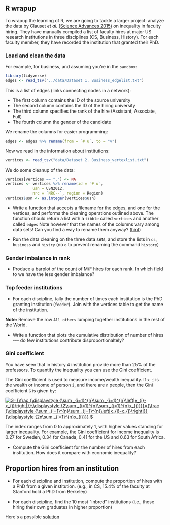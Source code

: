## R wrapup

To wrapup the learning of R, we are going to tackle a larger project: analyze the data by Clauset *et al.* ([Science Advances 2015](http://advances.sciencemag.org/content/1/1/e1400005)) on inequality in faculty hiring. They have manually compiled a list of faculty hires at major US research institutions in three disciplines (CS, Business, History). For each faculty member, they have recorded the institution that granted their PhD.

### Load and clean the data

For example, for business, and assuming you're in the `sandbox`:

```r
library(tidyverse)
edges <- read_tsv("../data/Dataset 1. Business_edgelist.txt")
```

This is a list of edges (links connecting nodes in a network):

- The first column contains the ID of the source university
- The second column contains the ID of the hiring university
- The third column specifies the rank of the hire (Assistant, Associate, Full)
- The fourth column the gender of the candidate

We rename the columns for easier programming:

```r
edges <- edges %>% rename(from = `# u`, to = "v")
```

Now we read in the information about institutions:

```r
vertices <- read_tsv("data/Dataset 2. Business_vertexlist.txt")
```

We do some cleanup of the data:

```r
vertices[vertices == "."] <- NA
vertices <- vertices %>% rename(id = `# u`, 
            usn = USN2012, 
            nrc = `NRC--`, region = Region)
vertices$usn <- as.integer(vertices$usn)
```

- Write a function that accepts a filename for the edges, and one for the vertices, and performs the cleaning operations outlined above. The function should return a list with a `tibble` called `vertices` and another called `edges` Note however that the names of the columns vary among data sets! Can you find a way to rename them anyway? ([hint](http://stackoverflow.com/questions/43578723/conditional-replacement-of-column-name-in-tibble-using-dplyr))

- Run the data cleaning on the three data sets, and store the lists in `cs`, `business` and `histry` (no `o` to prevent renaming the command `history`)

### Gender imbalance in rank

- Produce a barplot of the count of M/F hires for each rank. In which field to we have the less gender imbalance?

### Top feeder institutions

- For each discipline, tally the number of times each institution is the PhD granting institution (`feeder`). Join with the vertices table to get the name of the institution. 

**Note:** Remove the row `All others` lumping together institutions in the rest of the World.

- Write a function that plots the cumulative distribution of number of hires --- do few institutions contribute  disproportionaltely?

### Gini coefficient

You have seen that in history 4 institution provide more than 25% of the professors. To quantify the inequality you can use the Gini coefficient.

The Gini coefficient is used to measure income/wealth inequality. If `x_i` is the wealth or income of person `i`, and there are `n` people, then the Gini coefficient `G` is given by:

<a href="https://www.codecogs.com/eqnedit.php?latex=G={\frac&space;{\displaystyle&space;{\sum&space;_{i=1}^{n}\sum&space;_{j=1}^{n}\left|x_{i}-x_{j}\right|}}{\displaystyle&space;{2\sum&space;_{i=1}^{n}\sum&space;_{j=1}^{n}x_{j}}}}={\frac&space;{\displaystyle&space;{\sum&space;_{i=1}^{n}\sum&space;_{j=1}^{n}\left|x_{i}-x_{j}\right|}}{\displaystyle&space;{2n\sum&space;_{i=1}^{n}x_{i}}}}&space;$" target="_blank"><img src="https://latex.codecogs.com/gif.latex?G={\frac&space;{\displaystyle&space;{\sum&space;_{i=1}^{n}\sum&space;_{j=1}^{n}\left|x_{i}-x_{j}\right|}}{\displaystyle&space;{2\sum&space;_{i=1}^{n}\sum&space;_{j=1}^{n}x_{j}}}}={\frac&space;{\displaystyle&space;{\sum&space;_{i=1}^{n}\sum&space;_{j=1}^{n}\left|x_{i}-x_{j}\right|}}{\displaystyle&space;{2n\sum&space;_{i=1}^{n}x_{i}}}}&space;$" title="G={\frac {\displaystyle {\sum _{i=1}^{n}\sum _{j=1}^{n}\left|x_{i}-x_{j}\right|}}{\displaystyle {2\sum _{i=1}^{n}\sum _{j=1}^{n}x_{j}}}}={\frac {\displaystyle {\sum _{i=1}^{n}\sum _{j=1}^{n}\left|x_{i}-x_{j}\right|}}{\displaystyle {2n\sum _{i=1}^{n}x_{i}}}} $" /></a>

The index ranges from 0 to approximately 1, with higher values standing for larger inequality. For example, the Gini coefficient for income inequality is 0.27 for Sweden, 0.34 for Canada, 0.41 for the US and 0.63 for South Africa.

- Compute the Gini coefficient for the number of hires from each institution. How does it compare with economic inequality?

## Proportion hires from an institution

- For each discipline and institution, compute the proportion of hires with a PhD from a given institution. (e.g., in CS, 15.4% of the faculty at Stanford hold a PhD from Berkeley)

- For each discipline, find the 10 most "inbred" institutions (i.e., those hiring their own graduates in higher proportion)

Here's a possible [solution](solutions/week9)

